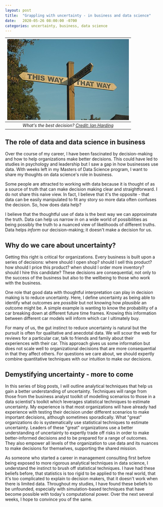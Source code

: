 ```yaml
---
layout: post
title:  "Grappling with uncertainty - in business and data science"
date:   2020-05-26 08:00:00 -0700
categories: uncertainty, business, data science
---
```


| ![uncertainty](/assets/uncertainty.jpg) | 
|:--:| 
| *What's the best decision? [Credit: Ian Harding](https://www.flickr.com/photos/nord_modular/52772616/)* |

## The role of data and data science in business
Over the course of my career, I have been fascinated by decision-making and how to help organizations make better decisions. This could have led to studies in psychology and leadership but I saw a gap in how businesses use data. With weeks left in my Masters of Data Science program, I want to share my thoughts on data science's role in business.

Some people are attracted to working with data because it is thought of as a source of truth that can make decision making clear and straightforward. I do not share this naive view. In fact, I believe that it's the opposite - that data can be easily manipulated to fit any story so more data often confuses the decision. So, how does data help? 

I believe that the thoughtful use of data is the best way we can approximate the truth. Data can help us narrow in on a wide world of possibilities as being possibly the truth to a nuanced view of likelihoods of different truths. Data helps *inform* our decision-making; it doesn't make a decision for us.

## Why do we care about uncertainty?
Getting this right is critical for organizations. Every business is built upon a series of decisions: where should I open shop? should I sell this product? how should I price this product? when should I order more inventory? should I hire this candidate? These decisions are consequential, not only to the success of the business but also to the wellbeing to those who work with the business.

One role that good data with thoughtful interpretation can play in decision making is to reduce uncertainty. Here, I define uncertainty as being able to identify what outcomes are *possible* but not knowing how *plausible* an outcome might be. A simple example is wanting to know the probability of a car breaking down at different future time frames. Knowing this information between different car models will inform which car I ultimately buy.

For many of us, the gut instinct to reduce uncertainty is natural but the pursuit is often for qualitative and anecdotal data. We will scour the web for reviews for a particular car, talk to friends and family about their experiences with their car. This approach gives us some information but does not scale well to organizational decisions that are more consequential in that they affect others. For questions we care about, we should expertly combine quantitative techniques with our intuition to make our decisions.

## Demystifying uncertainty - more to come
In this series of blog posts, I will outline analytical techniques that help us gain a better understanding of uncertainty. Techniques will range from those from the business analyst toolkit of modelling scenarios to those in a data scientist's toolkit which leverages statistical techniques to estimate uncertainty. My experience is that most organizations will have already had experience with testing their decision under different scenarios to make important decisions, although sometimes sporadically. What "great" organizations do is systematically use statistical techniques to estimate uncertainty. Leaders of these "great" organizations use a better understanding of uncertainty to expertly trade off risks in order to make better-informed decisions and to be prepared for a range of outcomes. They also empower all levels of the organization to use data and its nuances to make decisions for themselves, supporting the shared mission.

As someone who started a career in management consulting first before being exposed to more rigorous analytical techniques in data science, I understand the instinct to brush off statistical techniques. I have had these beliefs before, that statistics is too rigid to be applied to the real world, that it's too complicated to explain to decision makers, that it doesn't work when there is limited data. Throughout my studies, I have found these beliefs to be unfounded, especially with simulation-based techniques that have become possible with today's computational power. Over the next several weeks, I hope to convince you of the same.

